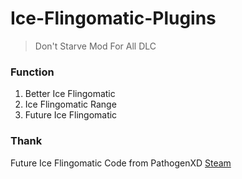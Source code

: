 # Ice-Flingomatic-Plugins

> Don't Starve Mod
> For All DLC

### Function

1. Better Ice Flingomatic
2. Ice Flingomatic Range
3. Future Ice Flingomatic

### Thank

Future Ice Flingomatic Code from PathogenXD [Steam](http://steamcommunity.com/sharedfiles/filedetails/?id=641440981&searchtext=Future)